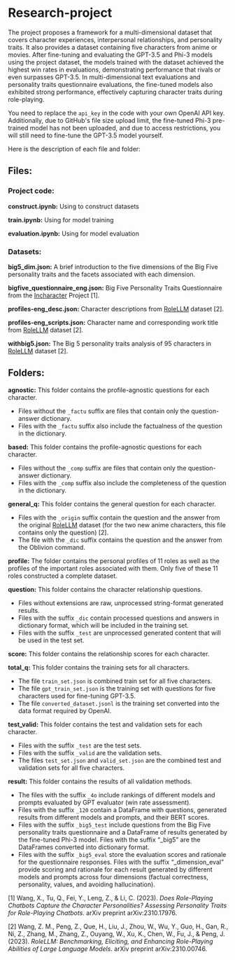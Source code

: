 # Research-project

The project proposes a framework for a multi-dimensional dataset that covers character experiences, interpersonal relationships, and personality traits. It also provides a dataset containing five characters from anime or movies. After fine-tuning and evaluating the GPT-3.5 and Phi-3 models using the project dataset, the models trained with the dataset achieved the highest win rates in evaluations, demonstrating performance that rivals or even surpasses GPT-3.5. In multi-dimensional text evaluations and  personality traits questionnaire evaluations, the fine-tuned models also exhibited strong performance, effectively capturing character traits during role-playing.

You need to replace the `api_key` in the code with your own OpenAI API key. Additionally, due to GitHub's file size upload limit, the fine-tuned Phi-3 pre-trained model has not been uploaded, and due to access restrictions, you will still need to fine-tune the GPT-3.5 model yourself.

Here is the description of each file and folder:
## Files:
### Project code:
**construct.ipynb:** Using to construct datasets

**train.ipynb:** Using for model training

**evaluation.ipynb:** Using for model evaluation

### Datasets:
**big5_dim.json:** A brief introduction to the five dimensions of the Big Five personality traits and the facets associated with each dimension.

**bigfive_questionnaire_eng.json:** Big Five Personality Traits Questionnaire from the [Incharacter](https://github.com/LC1332/Chat-Haruhi-Suzumiya/tree/main/research/personality) Project [1].

**profiles-eng_desc.json:** Character descriptions from [RoleLLM](https://huggingface.co/datasets/ZenMoore/RoleBench) dataset [2].

**profiles-eng_scripts.json:** Character name and corresponding work title from [RoleLLM](https://huggingface.co/datasets/ZenMoore/RoleBench) dataset [2].

**withbig5.json:** The Big 5 personality traits analysis of 95 characters in [RoleLLM](https://huggingface.co/datasets/ZenMoore/RoleBench) dataset [2].

## Folders:
**agnostic:** This folder contains the profile-agnostic questions for each character. 

- Files without the `_factu` suffix are files that contain only the question-answer dictionary.
- Files with the `_factu` suffix also include the factualness of the question in the dictionary.

**based:** This folder contains the profile-agnostic questions for each character. 

- Files without the `_comp` suffix are files that contain only the question-answer dictionary.
- Files with the `_comp` suffix also include the completeness of the question in the dictionary.

**general_q:** This folder contains the general question for each character. 

- Files with the `_origin` suffix contain the question and the answer from the original [RoleLLM](https://huggingface.co/datasets/ZenMoore/RoleBench) dataset (for the two new anime characters, this file contains only the question) [2].
- The file with the `_dic` suffix contains the question and the answer from the Oblivion command.

**profile:** The folder contains the personal profiles of 11 roles as well as the profiles of the important roles associated with them. Only five of these 11 roles constructed a complete dataset.

**question:** This folder contains the character relationship questions. 

- Files without extensions are raw, unprocessed string-format generated results.
- Files with the suffix `_dic` contain processed questions and answers in dictionary format, which will be included in the training set.
- Files with the suffix `_test` are unprocessed generated content that will be used in the test set.

**score:** This folder contains the relationship scores for each character.

**total_q:** This folder contains the training sets for all characters. 

- The file `train_set.json` is combined train set for all five characters.
- The file `gpt_train_set.json` is the training set with questions for five characters used for fine-tuning GPT-3.5.
- The file `converted_dataset.jsonl` is the training set converted into the data format required by OpenAI.

**test_valid:** This folder contains the test and validation sets for each character.

- Files with the suffix `_test` are the test sets.
- Files with the suffix `_valid` are the validation sets.
- The files `test_set.json` and `valid_set.json` are the combined test and validation sets for all five characters.

**result:** 
This folder contains the results of all validation methods. 

- The files with the suffix `_4o` include rankings of different models and prompts evaluated by GPT evaluator (win rate assessment). 
- Files with the suffix `_120` contain a DataFrame with questions, generated results from different models and prompts, and their BERT scores. 
- Files with the suffix `_big5_test` include questions from the Big Five personality traits questionnaire and a DataFrame of results generated by the fine-tuned Phi-3 model. Files with the suffix “_big5” are the DataFrames converted into dictionary format. 
- Files with the suffix `_big5_eval` store the evaluation scores and rationale for the questionnaire responses. Files with the suffix “_dimension_eval” provide scoring and rationale for each result generated by different models and prompts across four dimensions (factual correctness, personality, values, and avoiding hallucination).

[1] Wang, X., Tu, Q., Fei, Y., Leng, Z., & Li, C. (2023). *Does Role-Playing Chatbots Capture the Character Personalities? Assessing Personality Traits for Role-Playing Chatbots*. arXiv preprint arXiv:2310.17976.

[2] Wang, Z. M., Peng, Z., Que, H., Liu, J., Zhou, W., Wu, Y., Guo, H., Gan, R., Ni, Z., Zhang, M., Zhang, Z., Ouyang, W., Xu, K., Chen, W., Fu, J., & Peng, J. (2023). *RoleLLM: Benchmarking, Eliciting, and Enhancing Role-Playing Abilities of Large Language Models*. arXiv preprint arXiv:2310.00746.
